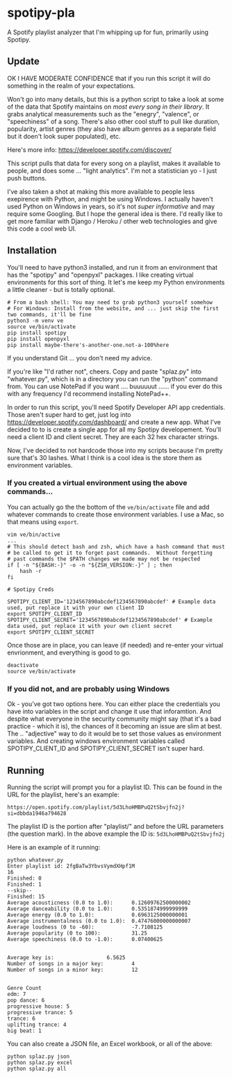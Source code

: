 # spotipy-pla
A Spotify playlist analyzer that I'm whipping up for fun, primarily using Spotipy.


## Update

OK I HAVE MODERATE CONFIDENCE that if you run this script it will do something in the realm of your expectations.

Won't go into many details, but this is a python script to take a look at some of the data that Spotify maintains on *most every song in their library*. It grabs analytical measurements such as the "enegry", "valence", or "speechiness" of a song. There's also other cool stuff to pull like duration, popularity, artist genres (they also have album genres as a separate field but it doen't look super populated), etc. 

Here's more info:
https://developer.spotify.com/discover/

This script pulls that data for every song on a playlist, makes it available to people, and does some ... "light analytics". I'm not a statistician yo - I just push buttons.

I've also taken a shot at making this more available to people less exepirence with Python, and might be using Windows. I actually haven't used Python on Windows in years, so it's not *super informative* and may require some Googling. But I hope the general idea is there. I'd really like to get more familiar with Django / Heroku / other web technologies and give this code a cool web UI. 

## Installation

You'll need to have python3 installed, and run it from an environment that has the "spotipy" and "openpyxl" packages. I like creating virtual environments for this sort of thing. It let's me keep my Python environments a little cleaner - but is totally optional.

``` 
# From a bash shell: You may need to grab python3 yourself somehow
# For Windows: Install from the website, and ... just skip the first two commands, it'll be fine
python3 -m venv ve
source ve/bin/activate
pip install spotipy
pip install openpyxl
pip install maybe-there's-another-one.not-a-100%here
```
If you understand Git ... you don't need my advice.

If you're like "I'd rather not", cheers. Copy and paste "splaz.py" into "whatever.py", which is in a directory you can run the "python" command from. You can use NotePad if you want .... buuuuuut ...... if you ever do this with any frequency I'd recommend installing NotePad++.

In order to run this script, you'll need Spotify Developer API app credentials. Those aren't super hard to get, just log into 
https://developer.spotify.com/dashboard/ and create a new app. What I've decided to to is create a single app for all my Spotipy developement. You'll 
need a client ID and client secret. They are each 32 hex character strings.

Now, I've decided to not hardcode those into my scripts because I'm pretty sure that's 30 lashes. What I think is a cool idea is the store them as environment variables. 

### If you created a virtual environment using the above commands...
You can actually go the the bottom of the `ve/bin/activate` file and add whatever commands to create those environment variables. I use a Mac, so that means using `export`.

```
vim ve/bin/active
...
# This should detect bash and zsh, which have a hash command that must
# be called to get it to forget past commands.  Without forgetting
# past commands the $PATH changes we made may not be respected
if [ -n "${BASH:-}" -o -n "${ZSH_VERSION:-}" ] ; then
    hash -r
fi

# Spotipy Creds

SPOTIPY_CLIENT_ID='1234567890abcdef1234567890abcdef' # Example data used, put replace it with your own client ID
export SPOTIPY_CLIENT_ID
SPOTIPY_CLIENT_SECRET='1234567890abcdef1234567890abcdef' # Example data used, put replace it with your own client secret
export SPOTIPY_CLIENT_SECRET
```
Once those are in place, you can leave (if needed) and re-enter your virtual envrionment, and everything is good to go.
```
deactivate
source ve/bin/activate
```
### If you did not, and are probably using Windows
Ok - you've got two options here. You can either place the credentials you have into variables in the script and change it use that inforamtion. And despite what everyone in the security community might say (that it's a bad practice - which it is), the chances of it becoming an issue are slim at best. The .. "adjective" way to do it would be to set those values as environment variables. And creating windows environment variables called SPOTIPY_CLIENT_ID and SPOTIPY_CLIENT_SECRET isn't super hard.


## Running

Running the script will prompt you for a playlist ID. This can be found in the URL for the playlist, here's an example:
```
https://open.spotify.com/playlist/5d3LhoHMBPuQ2tSbvjfn2j?si=dbbda1946a794628
```

The playlist ID is the portion after "playlist/" and before the URL parameters (the question mark). In the above example the ID is:
`5d3LhoHMBPuQ2tSbvjfn2j`

Here is an example of it running:

```
python whatever.py
Enter playlist id: 2fgBaTw3YbvsVymdXHpf1M
16
Finished: 0
Finished: 1
--skip--
Finished: 15
Average acousticness (0.0 to 1.0):		0.12609762500000002
Average danceability (0.0 to 1.0):		0.5351874999999999
Average energy (0.0 to 1.0):			0.6963125000000001
Average instrumentalness (0.0 to 1.0):	0.47476000000000007
Average loudness (0 to -60): 			-7.7108125
Average popularity (0 to 100): 			31.25
Average speechiness (0.0 to -1.0): 		0.07400625


Average key is: 				6.5625
Number of songs in a major key: 		4
Number of songs in a minor key: 		12


Genre Count
edm: 7
pop dance: 6
progressive house: 5
progressive trance: 5
trance: 6
uplifting trance: 4
big beat: 1
```
You can also create a JSON file, an Excel workbook, or all of the above:
```
python splaz.py json
python splaz.py excel
python splaz.py all
```






